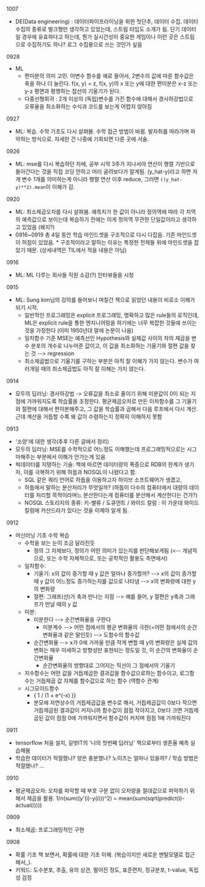 1007
- DE(Data engineering) : 데이터파이프라이닝을 위한 첫단추, 데이터 수집. 데이터 수집의 종류로 벌크형만 생각하고 있었는데, 스트림 타입도 소개가 됨. 단기 데이터일 경우에 유효하다고 하는데, 뭔가 실시간성이 중요한 게임이나 이런 곳은 스트림으로 수집하기도 하나? 로그 수집용으로 쓰는 것인가 싶음

0928
- ML
  - 편미분의 의미 고민. 이변수 함수를 예로 들어서, 2변수의 값에 따른 함수값은 축을 하나 더 늘린다. f(x, y) = z, f(x, y)의 x 또는 y에 대한 편미분은 x-z 또는 y-z 평면과 평행하는 접선의 기울기가 된다.
  - 다중선형회귀 : 2개 이상의 (독립)변수를 가진 함수에 대해서 경사하강법으로 오류율을 최소화하는 수식과 코드를 보는게 어렵지 않아짐

0927
- ML: 복습. 수학 기초도 다시 살펴봄. 수학 접근 방법이 바뀜. 발자취를 따라가며 파악하는 방식으로. 자세한 건 나중에 기회되면 다른 곳에 서술.

0926
- ML: mse를 다시 복습하던 차에, 공부 시작 3주가 지나서야 연산이 행렬 기반으로 돌아간다는 것을 직접 코딩 안하고 머리 굴려보다가 알게됨. (y_hat-y)라고 하면 저게 변수 1개를 의미하는게 아니라 행렬 연산 이후 reduce, 그러면 `((y_hat-y)**2).mean`이 이해가 감.

0920
- ML: 최소제곱오차를 다시 살펴봄. 예측치가 한 값이 아니라 정의역에 따라 각 치역의 예측값으로 보이는데 복습하기 전에는 이게 정의역 무관한 단일값이라고 생각하고 있었음 (왜지?)
- 0916~0919 총 4일 동안 학습 마인드셋을 구조적으로 다시 다잡음. 기존 마인드셋이 허점이 있었음. * 구조적이라고 말하는 이유는 특정한 전제들 위에 마인드셋을 잡았기 때문. (상세내역은 TIL에서 적을 내용은 아님)

0916
- ML: ML 다루는 회사들 직원 소감(?) 인터뷰들을 시청

0915
- ML: Sung kim님의 강의를 들어보니 며칠간 책으로 읽었던 내용이 비로소 이해가 되기 시작.
  - 일반적인 프로그래밍은 explicit 프로그래밍, 명확하고 많은 rule들의 로직인데, ML은 explicit rule을 통한 엔지니어링을 하기에는 너무 복잡한 것들에 쓰이는 것을 가정한다 (이미 1950년대 말에 논문이 나옴)
  - 일차함수 기준 MSE는 예측선인 Hypothesis와 실제값 사이의 차의 제곱을 변수 분포의 개수로 나누어준 값이고, 이 값을 최소화하는 기울기와 절편 값을 찾는 것 --> regression
  - 최소제곱법으로 기울기를 구하는 부분은 아직 잘 이해가 가지 않는다. 변수가 여러개일 때의 최소제곱법도 아직 잘 이해는 가지 않는다.

0914
- 모두의 딥러닝: 경사하강법 -> 오류값을 최소로 줄이기 위해 미분값이 0이 되는 지점에 가까워지도록 학습률을 조정한다. 평균제곱오차로 만든 이차함수를 그 기울기와 절편에 대해서 편미분해주고, 그 값을 학습률과 곱해서 다음 루프에서 다시 계산. 근데 계산을 거듭할 수록 왜 값이 수렴하는지 정확히 이해하지 못함

0913
- '소양'에 대한 생각(추후 다른 글에서 정리)
- 모두의 딥러닝: MSE를 수학적으로 어느정도 이해했는데 프로그래밍적으로는 시그마해주는 부분에서 이해가 안가는게 있음
- 빅데이터를 지탱하는 기술: 책에 따르면 데이터량의 폭증으로 RDB의 한계가 생기자, 이를 극복하기 위해 하둡과 NOSQL이 나왔다고 함.
  - SQL 같은 쿼리 언어로 하둡을 이용하고자 하이브 소프트웨어가 생겼고,
  - 하둡에서 말하는 분산처리가 무엇일까? (하둡이 다수의 컴퓨터에서 대량의 데이터를 처리할 목적이라며느 분산한다는게 컴퓨터를 분산해서 계산한다는 건가?)
  - NOSQL 스토리지의 종류: 키-밸류 / 도큐먼트 / 와이드 칼럼 : 이 가운데 와이드 칼럼에 카산드라가 있다는 것을 이제야 알게 됨.

0912
- 머신러닝 기초 수학 복습
  - 수학을 보는 눈이 조금 달라진듯
    - 정의 그 자체보다, 정의가 어떤 의미가 있는지를 판단해보게됨 (<-- 개념적으로, 또는 수학 자체적으로, 또는 공학적인 활용도 측면에서) 
  - 일차함수:
    - 기울기: x의 값이 증가할 때 y 값은 얼마나 증가할까? --> x의 값이 증가할 때 y 값이 어느정도 증가하는지를 값으로 나타냄 --> x의 변화량에 대한 y의 변화량
    - 절편: 그래프(선)가 축과 만나는 지점 --> 예를 들어, y 절편은 y축과 그래프가 만날 때의 y 값
  - 미분:
    - 미분한다 --> 순간변화율을 구한다
      - 미분계수 --> 어떤 점에서의 평균 변화율의 극한(=어떤 점에서의 순간변화율과 같은 말인듯) --> 도함수의 함수값
    - 순간변화율 --> x가 0에 가까울 만큼 작게 변할 때 y의 변화량은 실제 값의 변화는 매우 미세하고 방향성만 표현되는 정도일 것, 이 순간의 변화율이 순간변화율
      - 순간변화율의 방향대로 그어지는 직선이 그 점에서의 기울기
  - 지수함수는 어떤 값을 거듭제곱한 결과값을 함수값으로하는 함수이고, 로그함수는 거듭제곱 값 자체를 함수값으로 하는 함수 (역함수 관계)
  - 시그모이드함수
    - { 1 / (1 + e^(-x) )}
    - 분모에 자연상수의 거듭제곱값을 변수로 해서, 거듭제곱값이 0보다 작으면 거듭제곱된 결과값이 커지니까 함수값이 점점 작아지고, 0보다 크면 거듭제곱된 값이 점점 0에 가까워지면서 함수값이 커지며 점점 1에 가까워진다 

0911
- tensorflow 처음 설치, 길벗IT의 '나의 첫번째 딥러닝' 책으로부터 생존율 예측 실습해봄
- 학습한 데이터가 적절했나? 양은 충분했나? 노이즈는 얼마나 있을까? / 학습 방법은 적절했나? ...

0910
- 평균제곱오차: 오차를 파악할 때 부호 구분 없이 오차량을 절대값으로 파악하기 위해서 제곱을 활용. 1/n(sum((y'(i)-y(i)))^2) = mean(sum(sqrt(predict(i)-actual(i))))

0909
- 최소제곱: 프로그래밍적인 구현

0908
- 확률 기초 책 보면서, 확률에 대한 기초 이해. (복습이지만 새로운 멘탈모델로 접근해서,,).
- 키워드: 도수분포, 추출, 유의 상관, 떨어진 정도, 표준편차, 정규분포, t-value, 독립성 검정
